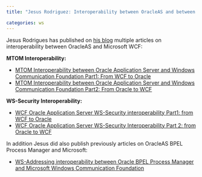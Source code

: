 ```yaml
---
title: "Jesus Rodriguez: Interoperability between OracleAS and between Windows Communication Foundation (WCF)"

categories: ws
---
```

Jesus Rodrigues has published on [his blog](http://weblogs.asp.net/gsusx/default.aspx) multiple articles on interoperability between OracleAS and Microsoft  WCF:

**MTOM Interoperability:**

 *   [MTOM Interoperability between Oracle Application Server and Windows Communication Foundation Part1: From WCF to Oracle](http://weblogs.asp.net/gsusx/archive/2006/12/14/mtom-interoperability-between-oracle-application-server-and-windows-communication-foundation-part1-from-wcf-to-oracle.aspx)
 *   [MTOM Interoperability between Oracle Application Server and Windows Communication Foundation Part2: From Oracle to WCF](http://weblogs.asp.net/gsusx/archive/2006/12/19/mtom-interoperability-between-oracle-application-server-and-windows-communication-foundation-part2-from-oracle-to-wcf.aspx)

**WS-Security Interoperability:**

 *   [WCF Oracle Application Server WS-Security interoperability Part1: from WCF to Oracle](http://weblogs.asp.net/gsusx/archive/2006/10/20/WCF-Oracle-Application-Server-WS_2D00_Security-interoperability-Part1_3A00_-from-WCF-to-Oracle.aspx)
 *   [WCF Oracle Application Server WS-Security Interoperability Part 2: from Oracle to WCF](http://weblogs.asp.net/gsusx/archive/2006/11/02/WCF-Oracle-Application-Server-WS_2D00_Security-Interoperability-Part1_3A00_-from-Oracle-to-WCF.aspx)

 In addition Jesus did also publish previously articles on OracleAS BPEL Process Manager and Microsoft:

 *   [WS-Addressing interoperability between Oracle BPEL Process Manager and Microsoft Windows Communication Foundation](http://weblogs.asp.net/gsusx/archive/2006/06/01/WS_2D00_Addressing-interoperability-between-Oracle-BPEL-Process-Manager-and-Microsoft-Windows-Communication-Foundation.aspx)
